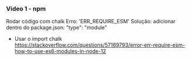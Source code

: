 ### Video 1 - npm
Rodar código com chalk
Erro: 'ERR_REQUIRE_ESM'
Solução: adicionar dentro do package.json: "type": "module"
- Usar o import chalk
https://stackoverflow.com/questions/57169793/error-err-require-esm-how-to-use-es6-modules-in-node-12